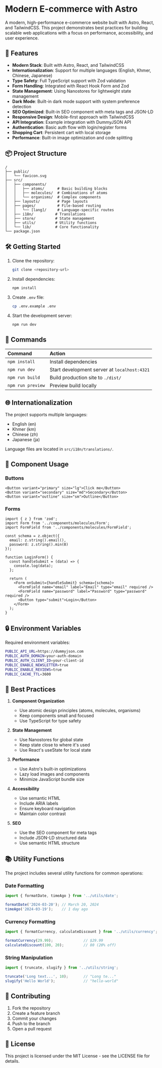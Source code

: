 # Modern E-commerce with Astro

A modern, high-performance e-commerce website built with Astro, React, and TailwindCSS. This project demonstrates best practices for building scalable web applications with a focus on performance, accessibility, and user experience.

## 🚀 Features

- **Modern Stack**: Built with Astro, React, and TailwindCSS
- **Internationalization**: Support for multiple languages (English, Khmer, Chinese, Japanese)
- **Type Safety**: Full TypeScript support with Zod validation
- **Form Handling**: Integrated with React Hook Form and Zod
- **State Management**: Using Nanostores for lightweight state management
- **Dark Mode**: Built-in dark mode support with system preference detection
- **SEO Optimized**: Built-in SEO component with meta tags and JSON-LD
- **Responsive Design**: Mobile-first approach with TailwindCSS
- **API Integration**: Example integration with DummyJSON API
- **Authentication**: Basic auth flow with login/register forms
- **Shopping Cart**: Persistent cart with local storage
- **Performance**: Built-in image optimization and code splitting

## 📦 Project Structure

```
/
├── public/
│   └── favicon.svg
├── src/
│   ├── components/
│   │   ├── atoms/      # Basic building blocks
│   │   ├── molecules/  # Combinations of atoms
│   │   └── organisms/  # Complex components
│   ├── layouts/        # Page layouts
│   ├── pages/          # File-based routing
│   │   └── [lang]/     # Language-specific routes
│   ├── i18n/          # Translations
│   ├── store/         # State management
│   ├── utils/         # Utility functions
│   └── lib/           # Core functionality
└── package.json
```

## 🛠️ Getting Started

1. Clone the repository:
   ```bash
   git clone <repository-url>
   ```

2. Install dependencies:
   ```bash
   npm install
   ```

3. Create `.env` file:
   ```bash
   cp .env.example .env
   ```

4. Start the development server:
   ```bash
   npm run dev
   ```

## 🧞 Commands

| Command           | Action                                       |
|:-----------------|:---------------------------------------------|
| `npm install`     | Install dependencies                         |
| `npm run dev`     | Start development server at `localhost:4321` |
| `npm run build`   | Build production site to `./dist/`          |
| `npm run preview` | Preview build locally                       |

## 🌐 Internationalization

The project supports multiple languages:
- English (en)
- Khmer (km)
- Chinese (zh)
- Japanese (ja)

Language files are located in `src/i18n/translations/`.

## 🎨 Component Usage

### Buttons

```astro
<Button variant="primary" size="lg">Click me</Button>
<Button variant="secondary" size="md">Secondary</Button>
<Button variant="outline" size="sm">Outline</Button>
```

### Forms

```tsx
import { z } from 'zod';
import Form from '../components/molecules/Form';
import FormField from '../components/molecules/FormField';

const schema = z.object({
  email: z.string().email(),
  password: z.string().min(8)
});

function LoginForm() {
  const handleSubmit = (data) => {
    console.log(data);
  };

  return (
    <Form onSubmit={handleSubmit} schema={schema}>
      <FormField name="email" label="Email" type="email" required />
      <FormField name="password" label="Password" type="password" required />
      <Button type="submit">Login</Button>
    </Form>
  );
}
```

## 🔒 Environment Variables

Required environment variables:

```bash
PUBLIC_API_URL=https://dummyjson.com
PUBLIC_AUTH_DOMAIN=your-auth-domain
PUBLIC_AUTH_CLIENT_ID=your-client-id
PUBLIC_ENABLE_NEWSLETTER=true
PUBLIC_ENABLE_REVIEWS=true
PUBLIC_CACHE_TTL=3600
```

## 🎯 Best Practices

1. **Component Organization**
   - Use atomic design principles (atoms, molecules, organisms)
   - Keep components small and focused
   - Use TypeScript for type safety

2. **State Management**
   - Use Nanostores for global state
   - Keep state close to where it's used
   - Use React's useState for local state

3. **Performance**
   - Use Astro's built-in optimizations
   - Lazy load images and components
   - Minimize JavaScript bundle size

4. **Accessibility**
   - Use semantic HTML
   - Include ARIA labels
   - Ensure keyboard navigation
   - Maintain color contrast

5. **SEO**
   - Use the SEO component for meta tags
   - Include JSON-LD structured data
   - Use semantic HTML structure

## 📚 Utility Functions

The project includes several utility functions for common operations:

### Date Formatting
```typescript
import { formatDate, timeAgo } from '../utils/date';

formatDate('2024-03-20'); // March 20, 2024
timeAgo('2024-03-19');    // 1 day ago
```

### Currency Formatting
```typescript
import { formatCurrency, calculateDiscount } from '../utils/currency';

formatCurrency(29.99);              // $29.99
calculateDiscount(100, 20);         // 80 (20% off)
```

### String Manipulation
```typescript
import { truncate, slugify } from '../utils/string';

truncate('Long text...', 10);       // "Long te..."
slugify('Hello World');             // "hello-world"
```

## 🤝 Contributing

1. Fork the repository
2. Create a feature branch
3. Commit your changes
4. Push to the branch
5. Open a pull request

## 📝 License

This project is licensed under the MIT License - see the LICENSE file for details.